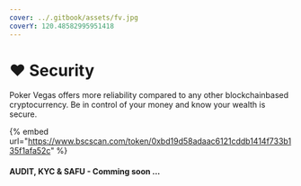 ```yaml
---
cover: ../.gitbook/assets/fv.jpg
coverY: 120.48582995951418
---
```


# ♥ Security

Poker Vegas offers more reliability compared to any other blockchainbased cryptocurrency. Be in control of your money and know your wealth is secure.

{% embed url="https://www.bscscan.com/token/0xbd19d58adaac6121cddb1414f733b135f1afa52c" %}



#### AUDIT, KYC & SAFU - Comming soon ...
